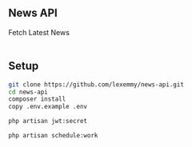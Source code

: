 ## News API 
 Fetch Latest News
<br><br>
## Setup
```bash 
git clone https://github.com/lexemmy/news-api.git
cd news-api
composer install
copy .env.example .env

php artisan jwt:secret

php artisan schedule:work
``` 